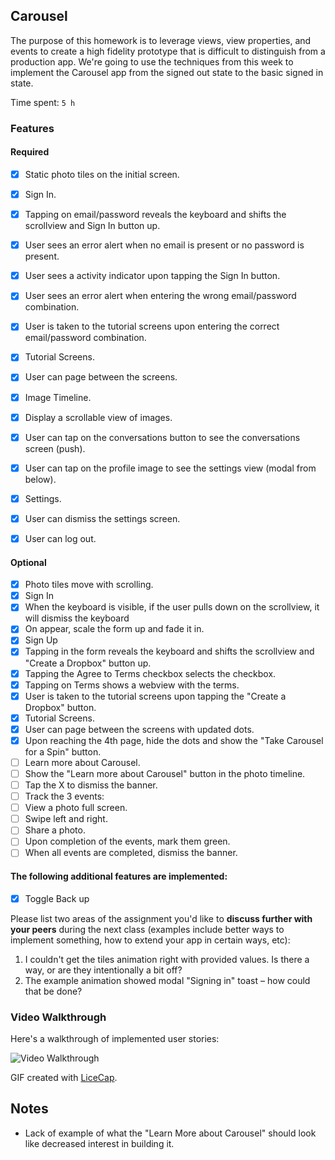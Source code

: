 ## Carousel

The purpose of this homework is to leverage views, view properties, and events to create a high fidelity prototype that is difficult to distinguish from a production app. We're going to use the techniques from this week to implement the Carousel app from the signed out state to the basic signed in state.

Time spent: `5 h`

### Features

#### Required

- [X] Static photo tiles on the initial screen.
- [X] Sign In.
- [X] Tapping on email/password reveals the keyboard and shifts the scrollview and Sign In button up.
- [X] User sees an error alert when no email is present or no password is present.
- [X] User sees a activity indicator upon tapping the Sign In button.
- [X] User sees an error alert when entering the wrong email/password combination.
- [X] User is taken to the tutorial screens upon entering the correct email/password combination.
- [X] Tutorial Screens.
- [X] User can page between the screens.
- [X] Image Timeline.
- [X] Display a scrollable view of images.
- [X] User can tap on the conversations button to see the conversations screen (push).
- [X] User can tap on the profile image to see the settings view (modal from below).
- [X] Settings.
- [X] User can dismiss the settings screen.
- [X] User can log out.



#### Optional

- [X] Photo tiles move with scrolling.
- [X] Sign In
- [X] When the keyboard is visible, if the user pulls down on the scrollview, it will dismiss the keyboard
- [X] On appear, scale the form up and fade it in.
- [X] Sign Up
- [X] Tapping in the form reveals the keyboard and shifts the scrollview and "Create a Dropbox" button up.
- [X] Tapping the Agree to Terms checkbox selects the checkbox.
- [X] Tapping on Terms shows a webview with the terms.
- [X] User is taken to the tutorial screens upon tapping the "Create a Dropbox" button.
- [X] Tutorial Screens.
- [X] User can page between the screens with updated dots.
- [X] Upon reaching the 4th page, hide the dots and show the "Take Carousel for a Spin" button.
- [ ] Learn more about Carousel.
- [ ] Show the "Learn more about Carousel" button in the photo timeline.
- [ ] Tap the X to dismiss the banner.
- [ ] Track the 3 events:
- [ ] View a photo full screen.
- [ ] Swipe left and right.
- [ ] Share a photo.
- [ ] Upon completion of the events, mark them green.
- [ ] When all events are completed, dismiss the banner.

#### The following **additional** features are implemented:

- [X] Toggle Back up

Please list two areas of the assignment you'd like to **discuss further with your peers** during the next class (examples include better ways to implement something, how to extend your app in certain ways, etc):

1. I couldn't get the tiles animation right with provided values. Is there a way, or are they intentionally a bit off?
2. The example animation showed modal "Signing in" toast – how could that be done?

### Video Walkthrough 

Here's a walkthrough of implemented user stories:

<img src='carousel.gif' title='Video Walkthrough' width='' alt='Video Walkthrough' />

GIF created with [LiceCap](http://www.cockos.com/licecap/).

## Notes

- Lack of example of what the "Learn More about Carousel" should look like decreased interest in building it.

